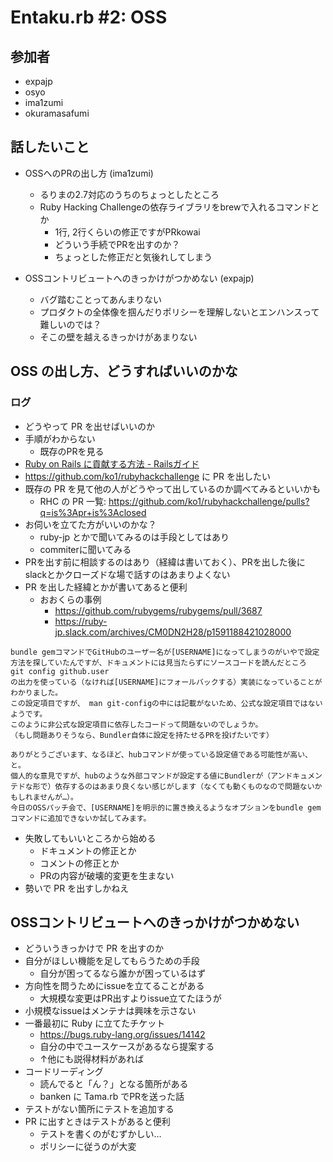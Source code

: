 # Entaku.rb #2: OSS

## 参加者
* expajp
* osyo
* ima1zumi
* okuramasafumi


## 話したいこと

* OSSへのPRの出し方 (ima1zumi)
  - るりまの2.7対応のうちのちょっとしたところ
  - Ruby Hacking Challengeの依存ライブラリをbrewで入れるコマンドとか
    - 1行, 2行くらいの修正ですがPRkowai
    - どういう手続でPRを出すのか？
    - ちょっとした修正だと気後れしてしまう

* OSSコントリビュートへのきっかけがつかめない (expajp)
    * バグ踏むことってあんまりない
    * プロダクトの全体像を掴んだりポリシーを理解しないとエンハンスって難しいのでは？
    * そこの壁を越えるきっかけがあまりない



## OSS の出し方、どうすればいいのかな

### ログ

* どうやって PR を出せばいいのか
* 手順がわからない
  * 既存のPRを見る
* [Ruby on Rails に貢献する方法 \- Railsガイド](https://railsguides.jp/contributing_to_ruby_on_rails.html)
* https://github.com/ko1/rubyhackchallenge に PR を出したい
* 既存の PR を見て他の人がどうやって出しているのか調べてみるといいかも
    * RHC の PR 一覧: https://github.com/ko1/rubyhackchallenge/pulls?q=is%3Apr+is%3Aclosed
* お伺いを立てた方がいいのかな？
    * ruby-jp とかで聞いてみるのは手段としてはあり
    * commiterに聞いてみる
* PRを出す前に相談するのはあり（経緯は書いておく）、PRを出した後にslackとかクローズドな場で話すのはあまりよくない
* PR を出した経緯とかが書いてあると便利
    * おおくらの事例
        * https://github.com/rubygems/rubygems/pull/3687
        * https://ruby-jp.slack.com/archives/CM0DN2H28/p1591188421028000
```
bundle gemコマンドでGitHubのユーザー名が[USERNAME]になってしまうのがいやで設定方法を探していたんですが、ドキュメントには見当たらずにソースコードを読んだところ
git config github.user
の出力を使っている（なければ[USERNAME]にフォールバックする）実装になっていることがわかりました。
この設定項目ですが、 man git-configの中には記載がないため、公式な設定項目ではないようです。
このように非公式な設定項目に依存したコードって問題ないのでしょうか。
（もし問題ありそうなら、Bundler自体に設定を持たせるPRを投げたいです）

ありがとうございます、なるほど、hubコマンドが使っている設定値である可能性が高い、と。
個人的な意見ですが、hubのような外部コマンドが設定する値にBundlerが（アンドキュメンテドな形で）依存するのはあまり良くない感じがします（なくても動くものなので問題ないかもしれませんが…）。
今日のOSSパッチ会で、[USERNAME]を明示的に置き換えるようなオプションをbundle gemコマンドに追加できないか試してみます。
```
* 失敗してもいいところから始める
    * ドキュメントの修正とか
    * コメントの修正とか
    * PRの内容が破壊的変更を生まない
* 勢いで PR を出すしかねえ


## OSSコントリビュートへのきっかけがつかめない

* どういうきっかけで PR を出すのか
* 自分がほしい機能を足してもらうための手段
    * 自分が困ってるなら誰かが困っているはず
* 方向性を問うためにissueを立てることがある
    * 大規模な変更はPR出すよりissue立てたほうが
* 小規模なissueはメンテナは興味を示さない
* 一番最初に Ruby に立てたチケット
    * https://bugs.ruby-lang.org/issues/14142
    * 自分の中でユースケースがあるなら提案する
    * ↑他にも説得材料があれば
* コードリーディング
    * 読んでると「ん？」となる箇所がある
    * banken に Tama.rb でPRを送った話
* テストがない箇所にテストを追加する
* PR に出すときはテストがあると便利
    * テストを書くのがむずかしい…
    * ポリシーに従うのが大変
